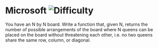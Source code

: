 # Microsoft ![Difficulty](https://img.shields.io/badge/-HARD-red)
	
You have an N by N board. Write a function that, given N, returns the number of possible arrangements of the
board where N queens can be placed on the board without threatening each other, i.e. no two queens
share the same row, column, or diagonal.
	
